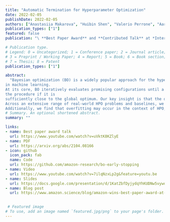 ```yaml
---
title: "Automatic Termination for Hyperparameter Optimization"
date: 2022-02-05
publishDate: 2022-02-05
authors: ["Anastasiia Makarova", "Huibin Shen", "Valerio Perrone", "Aaron Klein", "Jean Baptiste Faddoul", "Andreas Krause", "Matthias Seeger", "Cedric Archambeau"]
publication_types: ["1"]
featured: false
publication: "\ **Best Paper Award** and **Contributed Talk** at *International Conference on Automated Machine Learning (AutoML-Conf) 2022*, *ICLR Workshop on Neural Architecture Search 2021*"

# Publication type.
# Legend: 0 = Uncategorized; 1 = Conference paper; 2 = Journal article;
# 3 = Preprint / Working Paper; 4 = Report; 5 = Book; 6 = Book section;
# 7 = Thesis; 8 = Patent
publication_types: ["1"]

abstract:
  "Bayesian optimization (BO) is a widely popular approach for the hyperparameter optimization (HPO) 
in machine learning. 
At its core, BO iteratively evaluates promising configurations until a user-defined budget, such as wall-clock time or number of iterations, is exhausted. While the final performance after tuning heavily depends on the provided budget, it is hard to pre-specify an optimal value in advance. In this work, we propose an effective and intuitive termination criterion for BO that automatically stops 
the procedure if it is 
sufficiently close to the global optimum. Our key insight is that the discrepancy between the true objective (predictive performance on test data) and the computable target (validation performance) suggests stopping once the suboptimality in optimizing the target is dominated by the statistical estimation error.
Across an extensive range of real-world HPO problems and baselines, we show that our termination criterion achieves a better trade-off between the test performance and optimization time.
Additionally, we find that overfitting may occur in the context of HPO, which is arguably an overlooked problem in the literature, and show how our termination criterion helps to mitigate this phenomenon on both small and large datasets. "
# Summary. An optional shortened abstract.
summary: ""

links:
- name: Best paper award talk
  url: https://www.youtube.com/watch?v=uVktK8KZlyE
- name: PDF
  url: https://arxiv.org/abs/2104.08166
- icon: github
  icon_pack: fab
  name: Code
  url: https://github.com/amazon-research/bo-early-stopping
- name: Video
  url: https://www.youtube.com/watch?v=7ilqNzxLp2g&feature=youtu.be
- name: Slides
  url: https://docs.google.com/presentation/d/1KatZbfDyjydqYhKUDNw5vywqtKUz0wJCGyJBmZqzbwU/edit?usp=sharing
- name: Blog post
  url: https://www.amazon.science/blog/amazon-wins-best-paper-award-at-first-automl-conference 
 

 # Featured image
# To use, add an image named `featured.jpg/png` to your page's folder.
---
```

